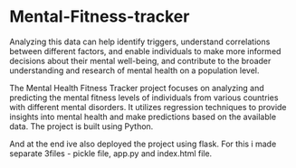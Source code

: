 # Mental-Fitness-tracker

Analyzing this data can help identify triggers, understand correlations between different factors, and enable individuals to make more informed decisions about their mental well-being, and contribute to the broader understanding and research of mental health on a population level.

The Mental Health Fitness Tracker project focuses on analyzing and predicting the mental fitness levels of individuals from various countries with different mental disorders. It utilizes regression techniques to provide insights into mental health and make predictions based on the available data. The project is built using Python.

And at the end ive also deployed the project using flask. For this i made separate 3files - pickle file, app.py and index.html file.
